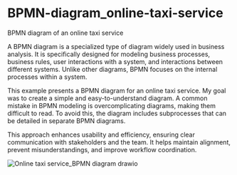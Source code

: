 # BPMN-diagram_online-taxi-service
BPMN diagram of an online taxi service

A BPMN diagram is a specialized type of diagram widely used in business analysis. It is specifically designed for modeling business processes, business rules, user interactions with a system, and interactions between different systems. Unlike other diagrams, BPMN focuses on the internal processes within a system.

This example presents a BPMN diagram for an online taxi service. My goal was to create a simple and easy-to-understand diagram. A common mistake in BPMN modeling is overcomplicating diagrams, making them difficult to read. To avoid this, the diagram includes subprocesses that can be detailed in separate BPMN diagrams.

This approach enhances usability and efficiency, ensuring clear communication with stakeholders and the team. It helps maintain alignment, prevent misunderstandings, and improve workflow coordination.

![Online taxi service_BPMN diagram drawio](https://github.com/user-attachments/assets/26152966-81ef-40c5-b4a1-9e9d9909db55)
